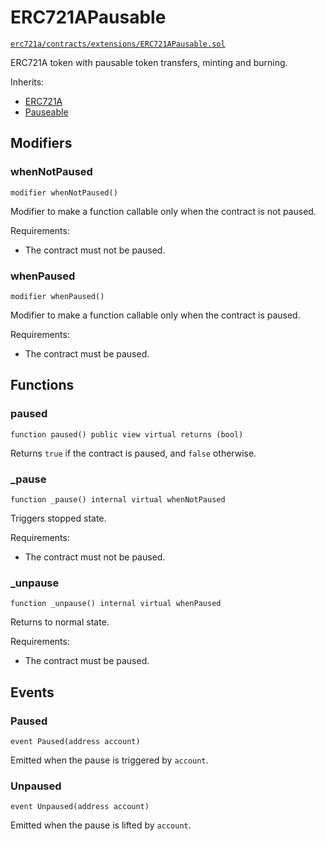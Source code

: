 # ERC721APausable

[`erc721a/contracts/extensions/ERC721APausable.sol`](https://github.com/chiru-labs/ERC721A/blob/main/contracts/extensions/ERC721APausable.sol)

ERC721A token with pausable token transfers, minting and burning.

Inherits:

- [ERC721A](erc721a.md)
- [Pauseable](https://docs.openzeppelin.com/contracts/4.x/api/security#Pausable)

## Modifiers

### whenNotPaused

```solidity
modifier whenNotPaused()
```

Modifier to make a function callable only when the contract is not paused.

Requirements:

- The contract must not be paused.

### whenPaused

```solidity
modifier whenPaused()
```

Modifier to make a function callable only when the contract is paused.

Requirements:

- The contract must be paused.

## Functions

### paused

```solidity
function paused() public view virtual returns (bool)
```

Returns `true` if the contract is paused, and `false` otherwise.

### _pause

```solidity
function _pause() internal virtual whenNotPaused
```

Triggers stopped state.

Requirements:

- The contract must not be paused.

### _unpause

```solidity
function _unpause() internal virtual whenPaused
```

Returns to normal state.

Requirements:

- The contract must be paused.

## Events

### Paused

```solidity
event Paused(address account)
```

Emitted when the pause is triggered by `account`.

### Unpaused

```solidity
event Unpaused(address account)
```

Emitted when the pause is lifted by `account`.
